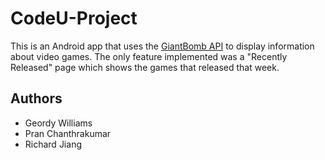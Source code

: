 # CodeU-Project

This is an Android app that uses the [GiantBomb API](http://www.giantbomb.com/api/) to display information about video games. The only feature implemented was a "Recently Released" page which shows the games that released that week.

## Authors
* Geordy Williams
* Pran Chanthrakumar
* Richard Jiang
